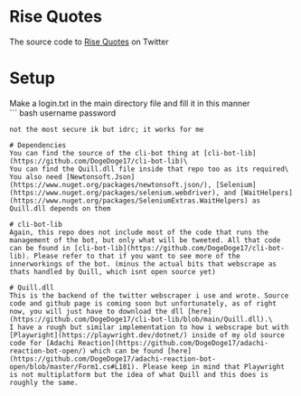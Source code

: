 # Rise Quotes
 The source code to [Rise Quotes](https://x.com/rise_quotes) on Twitter

# Setup
 Make a login.txt in the main directory file and fill it in this manner\
 	``` bash
  username
  password
  ```
 not the most secure ik but idrc; it works for me

# Dependencies
 You can find the source of the cli-bot thing at [cli-bot-lib](https://github.com/DogeDoge17/cli-bot-lib)\
 You can find the Quill.dll file inside that repo too as its required\
 You also need [Newtonsoft.Json](https://www.nuget.org/packages/newtonsoft.json/), [Selenium](https://www.nuget.org/packages/selenium.webdriver), and [WaitHelpers](https://www.nuget.org/packages/SeleniumExtras.WaitHelpers) as Quill.dll depends on them

# cli-bot-lib
 Again, this repo does not include most of the code that runs the management of the bot, but only what will be tweeted. All that code can be found in [cli-bot-lib](https://github.com/DogeDoge17/cli-bot-lib). Please refer to that if you want to see more of the innerworkings of the bot. (minus the actual bits that webscrape as thats handled by Quill, which isnt open source yet)

# Quill.dll
 This is the backend of the twitter webscraper i use and wrote. Source code and github page is coming soon but unfortunately, as of right now, you will just have to download the dll [here](https://github.com/DogeDoge17/cli-bot-lib/blob/main/Quill.dll).\
 I have a rough but similar implementation to how i webscrape but with [Playwright](https://playwright.dev/dotnet/) inside of my old source code for [Adachi Reaction](https://github.com/DogeDoge17/adachi-reaction-bot-open/) which can be found [here](https://github.com/DogeDoge17/adachi-reaction-bot-open/blob/master/Form1.cs#L181). Please keep in mind that Playwright is not multiplatform but the idea of what Quill and this does is roughly the same.
